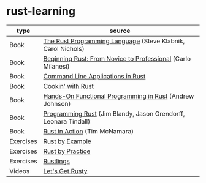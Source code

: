 # rust-learning

| type      | source                                                                                      |
| --------- | ------------------------------------------------------------------------------------------- |
| Book      | [The Rust Programming Language](./books/the-book) (Steve Klabnik, Carol Nichols)            |
| Book      | [Beginning Rust: From Novice to Professional](./books/beginning) (Carlo Milanesi)           |
| Book      | [Command Line Applications in Rust](./books/cli)                                            |
| Book      | [Cookin' with Rust](./books/cookin)                                                         |
| Book      | [Hands-On Functional Programming in Rust](./books/functional) (Andrew Johnson)              |
| Book      | [Programming Rust](./books/programming-rust) (Jim Blandy, Jason Orendorff, Leonara Tindall) |
| Book      | [Rust in Action](./books/action) (Tim McNamara)                                             |
| Exercises | [Rust by Example](./exercises/rust-by-example)                                              |
| Exercises | [Rust by Practice](./exercises/rust-by-practice)                                            |
| Exercises | [Rustlings](./exercises/rustlings)                                                          |
| Videos    | [Let's Get Rusty](./videos/rusty)                                                           |
